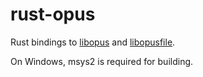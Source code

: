 # rust-opus

Rust bindings to [libopus](https://www.opus-codec.org/) and
[libopusfile](https://www.opus-codec.org/docs/opusfile_api-0.6/index.html).

On Windows, msys2 is required for building.
